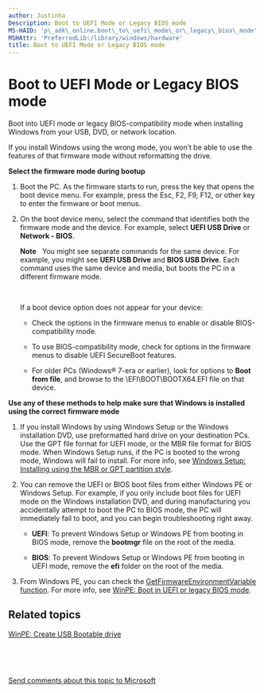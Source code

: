 ```yaml
---
author: Justinha
Description: Boot to UEFI Mode or Legacy BIOS mode
MS-HAID: 'p\_adk\_online.boot\_to\_uefi\_mode\_or\_legacy\_bios\_mode'
MSHAttr: 'PreferredLib:/library/windows/hardware'
title: Boot to UEFI Mode or Legacy BIOS mode
---
```


# Boot to UEFI Mode or Legacy BIOS mode


Boot into UEFI mode or legacy BIOS-compatibility mode when installing Windows from your USB, DVD, or network location.

If you install Windows using the wrong mode, you won’t be able to use the features of that firmware mode without reformatting the drive.

**Select the firmware mode during bootup**

1.  Boot the PC. As the firmware starts to run, press the key that opens the boot device menu. For example, press the Esc, F2, F9, F12, or other key to enter the firmware or boot menus.

2.  On the boot device menu, select the command that identifies both the firmware mode and the device. For example, select **UEFI USB Drive** or **Network - BIOS**.

    **Note**  
    You might see separate commands for the same device. For example, you might see **UEFI USB Drive** and **BIOS USB Drive**. Each command uses the same device and media, but boots the PC in a different firmware mode.

     

    If a boot device option does not appear for your device:

    -   Check the options in the firmware menus to enable or disable BIOS-compatibility mode.

    -   To use BIOS-compatibility mode, check for options in the firmware menus to disable UEFI SecureBoot features.

    -   For older PCs (Windows® 7-era or earlier), look for options to **Boot from file**, and browse to the \\EFI\\BOOT\\BOOTX64.EFI file on that device.

**Use any of these methods to help make sure that Windows is installed using the correct firmware mode**

1.  If you install Windows by using Windows Setup or the Windows installation DVD, use preformatted hard drive on your destination PCs. Use the GPT file format for UEFI mode, or the MBR file format for BIOS mode. When Windows Setup runs, if the PC is booted to the wrong mode, Windows will fail to install. For more info, see [Windows Setup: Installing using the MBR or GPT partition style](windows-setup-installing-using-the-mbr-or-gpt-partition-style.md).

2.  You can remove the UEFI or BIOS boot files from either Windows PE or Windows Setup. For example, if you only include boot files for UEFI mode on the Windows installation DVD, and during manufacturing you accidentally attempt to boot the PC to BIOS mode, the PC will immediately fail to boot, and you can begin troubleshooting right away.

    -   **UEFI**: To prevent Windows Setup or Windows PE from booting in BIOS mode, remove the **bootmgr** file on the root of the media.

    -   **BIOS**: To prevent Windows Setup or Windows PE from booting in UEFI mode, remove the **efi** folder on the root of the media.

3.  From Windows PE, you can check the [GetFirmwareEnvironmentVariable function](http://go.microsoft.com/fwlink/p/?LinkId=698644). For more info, see [WinPE: Boot in UEFI or legacy BIOS mode](winpe-boot-in-uefi-or-legacy-bios-mode.md).

## <span id="related_topics"></span>Related topics


[WinPE: Create USB Bootable drive](winpe-create-usb-bootable-drive.md)

 

 

[Send comments about this topic to Microsoft](mailto:wsddocfb@microsoft.com?subject=Documentation%20feedback%20%5Bp_adk_online\p_adk_online%5D:%20Boot%20to%20UEFI%20Mode%20or%20Legacy%20BIOS%20mode%20%20RELEASE:%20%284/11/2016%29&body=%0A%0APRIVACY%20STATEMENT%0A%0AWe%20use%20your%20feedback%20to%20improve%20the%20documentation.%20We%20don't%20use%20your%20email%20address%20for%20any%20other%20purpose,%20and%20we'll%20remove%20your%20email%20address%20from%20our%20system%20after%20the%20issue%20that%20you're%20reporting%20is%20fixed.%20While%20we're%20working%20to%20fix%20this%20issue,%20we%20might%20send%20you%20an%20email%20message%20to%20ask%20for%20more%20info.%20Later,%20we%20might%20also%20send%20you%20an%20email%20message%20to%20let%20you%20know%20that%20we've%20addressed%20your%20feedback.%0A%0AFor%20more%20info%20about%20Microsoft's%20privacy%20policy,%20see%20http://privacy.microsoft.com/default.aspx. "Send comments about this topic to Microsoft")




